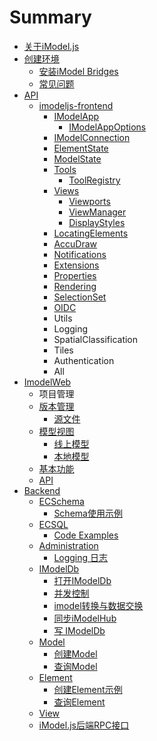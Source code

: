 # Summary

* [关于iModel.js](guan-yu-imodel-js.md)
* [创建环境](README.md)
  * [安装iModel Bridges](imodel-bridges.md)
  * [常见问题](chang-jian-wen-ti.md)
* [API](ying-yong-cheng-xu-jie-gou.md)
  * [imodeljs-frontend](ying-yong-cheng-xu-jie-gou/qian-duan.md)
    * [IModelApp](ying-yong-cheng-xu-jie-gou/qian-duan/package.md)
      * [IModelAppOptions](ying-yong-cheng-xu-jie-gou/qian-duan/package/imodelappoptions.md)
    * [IModelConnection](ying-yong-cheng-xu-jie-gou/qian-duan/imodelconnection.md)
    * [ElementState](ying-yong-cheng-xu-jie-gou/qian-duan/elementstate.md)
    * [ModelState](ying-yong-cheng-xu-jie-gou/qian-duan/modelstate.md)
    * [Tools](ying-yong-cheng-xu-jie-gou/qian-duan/tools.md)
      * [ToolRegistry](ying-yong-cheng-xu-jie-gou/qian-duan/tools/toolregistry.md)
    * [Views](ying-yong-cheng-xu-jie-gou/qian-duan/views.md)
      * [Viewports](ying-yong-cheng-xu-jie-gou/qian-duan/views/viewports.md)
      * [ViewManager](ying-yong-cheng-xu-jie-gou/qian-duan/views/viewmanager.md)
      * [DisplayStyles](ying-yong-cheng-xu-jie-gou/qian-duan/views/displaystyles.md)
    * [LocatingElements](ying-yong-cheng-xu-jie-gou/qian-duan/locatingelements.md)
    * [AccuDraw](ying-yong-cheng-xu-jie-gou/qian-duan/accudraw.md)
    * [Notifications](ying-yong-cheng-xu-jie-gou/qian-duan/notifications.md)
    * [Extensions](ying-yong-cheng-xu-jie-gou/qian-duan/extensions.md)
    * [Properties](ying-yong-cheng-xu-jie-gou/qian-duan/properties.md)
    * [Rendering](ying-yong-cheng-xu-jie-gou/qian-duan/rendering.md)
    * [SelectionSet](ying-yong-cheng-xu-jie-gou/qian-duan/selectionset.md)
    * [OIDC](ying-yong-cheng-xu-jie-gou/qian-duan/oidc.md)
    * Utils
    * Logging
    * SpatialClassification    
    * Tiles
    * Authentication
    * All
* [ImodelWeb](imodelweb.md)
  * 项目管理
  * [版本管理](imodelweb/ban-ben-guan-li.md)
    * [源文件](imodelweb/ban-ben-guan-li/yuan-wen-jian.md)
  * [模型视图](imodelweb/mo-xing-shi-tu.md)
    * [线上模型](imodelweb/xian-shang-mo-xing.md)
    * [本地模型](imodelweb/ben-di-mo-xing.md)
  * [基本功能](imodelweb/gong-neng.md)
  * [API](imodelweb/api.md)
* [Backend](backend.md)
  * [ECSchema](backend/ecschema/ecschema.md)
    * [Schema使用示例](backend/ecschema/chuang-jian-yu-shi-yong.md)
  * [ECSQL](backend/ECSQL/ecsql.md)
    * [Code Examples](backend/ECSQL/code-examples.md)
  * [Administration](backend/admin/administration.md)
    * [Logging 日志](backend/admin/logging-ri-zhi.md)
  * [IModelDb](backend/imodeldb/imodeldb.md)
    * [打开IModelDb](backend/imodeldb/da-kai-imodeldb.md)
    * [并发控制](backend/imodeldb/concurrency-control.md)
    * [imodel转换与数据交换](backend/imodeldb/imodelshu-ju-zhuan-huan-yu-jiao-hu.md)
    * [同步iModelHub](backend/imodeldb/tong-bu-imodelhub.md)
    * [写 IModelDb](backend/imodeldb/writing-to-an-imodeldb.md)
  * [Model](backend/models/models.md)
    * [创建Model](backend/models/create-models.md)
    * [查询Model](backend/models/fang-wen-models.md)
  * [Element](backend/elements/elements.md)
    * [创建Element示例](backend/elements/create-elements.md)
    * [查询Element](backend/elements/fang-wenelements.md)
  * [View](backend/view/view.md)
  * [iModel.js后端RPC接口](backend/imodeljshou-duan-rpc-jie-kou.md)

